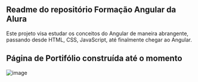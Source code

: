 ## Readme do repositório Formação Angular da Alura

Este projeto visa estudar os conceitos do Angular de maneira abrangente, passando desde HTML, CSS, JavaScript, até finalmente chegar ao Angular.

## Página de Portifólio construída até o momento

![image](https://github.com/raphaelcsg88/portifolio/assets/129792314/ea978bb9-9e58-40f9-9506-9d6fb870b45a)
